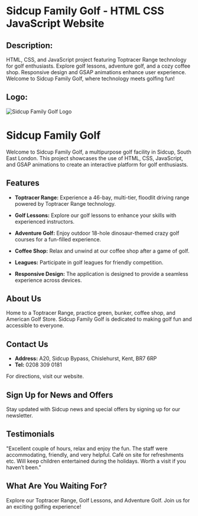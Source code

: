 # Sidcup Family Golf - HTML CSS JavaScript Website

## Description:

HTML, CSS, and JavaScript project featuring Toptracer Range technology for golf enthusiasts. Explore golf lessons, adventure golf, and a cozy coffee shop. Responsive design and GSAP animations enhance user experience. Welcome to Sidcup Family Golf, where technology meets golfing fun!

## Logo:
![Sidcup Family Golf Logo](path/to/logo.png)

# Sidcup Family Golf

Welcome to Sidcup Family Golf, a multipurpose golf facility in Sidcup, South East London. This project showcases the use of HTML, CSS, JavaScript, and GSAP animations to create an interactive platform for golf enthusiasts.

## Features

- **Toptracer Range:** Experience a 46-bay, multi-tier, floodlit driving range powered by Toptracer Range technology.
  
- **Golf Lessons:** Explore our golf lessons to enhance your skills with experienced instructors.
  
- **Adventure Golf:** Enjoy outdoor 18-hole dinosaur-themed crazy golf courses for a fun-filled experience.
  
- **Coffee Shop:** Relax and unwind at our coffee shop after a game of golf.
  
- **Leagues:** Participate in golf leagues for friendly competition.
  
- **Responsive Design:** The application is designed to provide a seamless experience across devices.

## About Us

Home to a Toptracer Range, practice green, bunker, coffee shop, and American Golf Store. Sidcup Family Golf is dedicated to making golf fun and accessible to everyone.

## Contact Us

- **Address:** A20, Sidcup Bypass, Chislehurst, Kent, BR7 6RP
- **Tel:** 0208 309 0181

For directions, visit our website.

## Sign Up for News and Offers

Stay updated with Sidcup news and special offers by signing up for our newsletter.

## Testimonials

"Excellent couple of hours, relax and enjoy the fun. The staff were accommodating, friendly, and very helpful. Café on site for refreshments etc. Will keep children entertained during the holidays. Worth a visit if you haven’t been."

## What Are You Waiting For?

Explore our Toptracer Range, Golf Lessons, and Adventure Golf. Join us for an exciting golfing experience!
